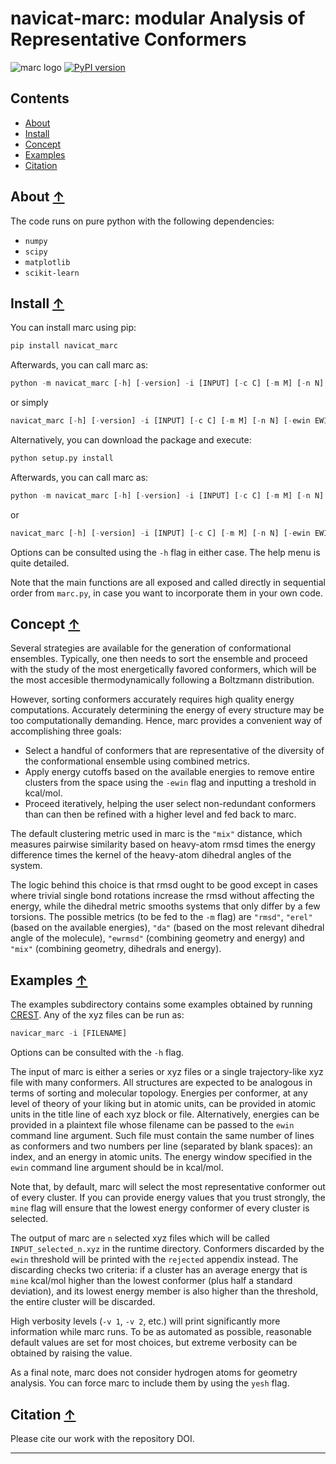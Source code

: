 navicat-marc: modular Analysis of Representative Conformers
==============================================
<!-- zenodo badge will go here -->

![marc logo](./images/marc_logo.png)
[![PyPI version](https://badge.fury.io/py/navicat_marc.svg)](https://badge.fury.io/py/navicat_marc)

## Contents
* [About](#about-)
* [Install](#install-)
* [Concept](#concept-)
* [Examples](#examples-)
* [Citation](#citation-)

## About [↑](#about)

The code runs on pure python with the following dependencies: 
- `numpy`
- `scipy`
- `matplotlib`
- `scikit-learn`


## Install [↑](#install)

You can install marc using pip:

```python
pip install navicat_marc
```

Afterwards, you can call marc as:

```python 
python -m navicat_marc [-h] [-version] -i [INPUT] [-c C] [-m M] [-n N] [-ewin EWIN] [-mine] [-yesh] [-efile EFILE] [-v VERB] [-pm PLOTMODE]
```
or simply

```python 
navicat_marc [-h] [-version] -i [INPUT] [-c C] [-m M] [-n N] [-ewin EWIN] [-mine] [-yesh] [-efile EFILE] [-v VERB] [-pm PLOTMODE]
```

Alternatively, you can download the package and execute:

```python 
python setup.py install
```

Afterwards, you can call marc as:

```python 
python -m navicat_marc [-h] [-version] -i [INPUT] [-c C] [-m M] [-n N] [-ewin EWIN] [-mine] [-yesh] [-efile EFILE] [-v VERB] [-pm PLOTMODE]
```
or

```python 
navicat_marc [-h] [-version] -i [INPUT] [-c C] [-m M] [-n N] [-ewin EWIN] [-mine] [-yesh] [-efile EFILE] [-v VERB] [-pm PLOTMODE]
```

Options can be consulted using the `-h` flag in either case. The help menu is quite detailed. 

Note that the main functions are all exposed and called directly in sequential order from `marc.py`, in case you want to incorporate them in your own code.

## Concept [↑](#concept)

Several strategies are available for the generation of conformational ensembles. Typically, one then needs to sort the ensemble and proceed with the study of the most energetically favored conformers, which will be the most accesible thermodynamically following a Boltzmann distribution.

However, sorting conformers accurately requires high quality energy computations. Accurately determining the energy of every structure may be too computationally demanding. Hence, marc provides a convenient way of accomplishing three goals:

- Select a handful of conformers that are representative of the diversity of the conformational ensemble using combined metrics.
- Apply energy cutoffs based on the available energies to remove entire clusters from the space using the `-ewin` flag and inputting a treshold in kcal/mol.
- Proceed iteratively, helping the user select non-redundant conformers than can then be refined with a higher level and fed back to marc.

The default clustering metric used in marc is the `"mix"` distance, which measures pairwise similarity based on heavy-atom rmsd times the energy difference times the kernel of the heavy-atom dihedral angles of the system. 

The logic behind this choice is that rmsd ought to be good except in cases where trivial single bond rotations increase the rmsd without affecting the energy, while the dihedral metric smooths systems that only differ by a few torsions. The possible metrics (to be fed to the `-m` flag) are `"rmsd"`, `"erel"` (based on the available energies), `"da"` (based on the most relevant dihedral angle of the molecule), `"ewrmsd"` (combining geometry and energy) and `"mix"` (combining geometry, dihedrals and energy).  

## Examples [↑](#examples)

The examples subdirectory contains some examples obtained by running [CREST](https://xtb-docs.readthedocs.io/en/latest/crest.html). Any of the xyz files can be run as:

```python
navicar_marc -i [FILENAME]
```

Options can be consulted with the `-h` flag.

The input of marc is either a series or xyz files or a single trajectory-like xyz file with many conformers. All structures are expected to be analogous in terms of sorting and molecular topology. Energies per conformer, at any level of theory of your liking but in atomic units, can be provided in atomic units in the title line of each xyz block or file. Alternatively, energies can be provided in a plaintext file whose filename can be passed to the `ewin` command line argument. Such file must contain the same number of lines as conformers and two numbers per line (separated by blank spaces): an index, and an energy in atomic units. The energy window specified in the `ewin` command line argument should be in kcal/mol.

Note that, by default, marc will select the most representative conformer out of every cluster. If you can provide energy values that you trust strongly, the `mine` flag will ensure that the lowest energy conformer of every cluster is selected.

The output of marc are `n` selected xyz files which will be called `INPUT_selected_n.xyz` in the runtime directory. Conformers discarded by the `ewin` threshold will be printed with the `rejected` appendix instead. The discarding checks two criteria: if a cluster has an average energy that is `mine` kcal/mol higher than the lowest conformer (plus half a standard deviation), and its lowest energy member is also higher than the threshold, the entire cluster will be discarded.

High verbosity levels (`-v 1`, `-v 2`, etc.) will print significantly more information while marc runs. To be as automated as possible, reasonable default values are set for most choices, but extreme verbosity can be obtained by raising the value.

As a final note, marc does not consider hydrogen atoms for geometry analysis. You can force marc to include them by using the `yesh` flag.

## Citation [↑](#citation)

Please cite our work with the repository DOI.

---


